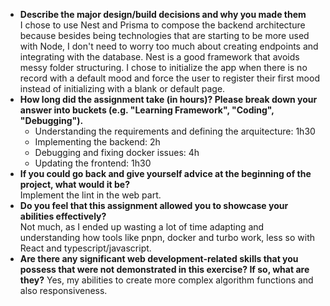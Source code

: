 - **Describe the major design/build decisions and why you made them**  
I chose to use Nest and Prisma to compose the backend architecture because besides being technologies that are starting to be more used with Node, I don't need to worry too much about creating endpoints and integrating with the database. Nest is a good framework that avoids messy folder structuring.
I chose to initialize the app when there is no record with a default mood and force the user to register their first mood instead of initializing with a blank or default page.
- **How long did the assignment take (in hours)? Please break down your answer into buckets (e.g. "Learning Framework", "Coding", "Debugging").**
  - Understanding the requirements and defining the arquitecture: 1h30
  - Implementing the backend: 2h
  - Debugging and fixing docker issues: 4h
  - Updating the frontend: 1h30
- **If you could go back and give yourself advice at the beginning of the project, what would it be?**   
Implement the lint in the web part. 
- **Do you feel that this assignment allowed you to showcase your abilities effectively?**  
Not much, as I ended up wasting a lot of time adapting and understanding how tools like pnpn, docker and turbo work, less so with React and typescript/javascript.
- **Are there any significant web development-related skills that you possess that were not demonstrated in this exercise? If so, what are they?**
Yes, my abilities to create more complex algorithm functions and also responsiveness.